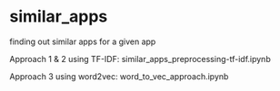 # similar_apps
finding out similar apps for a given app

Approach 1 & 2 using TF-IDF: 
similar_apps_preprocessing-tf-idf.ipynb

Approach 3 using word2vec:
word_to_vec_approach.ipynb

